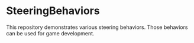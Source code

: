 # SteeringBehaviors
This repository demonstrates various steering behaviors. Those behaviors can be used for game development.
